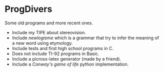 # ProgDivers
Some old programs and more recent ones.

- Include my TIPE about stereovision.
- Include *newlogisme* which is a grammar that try to infer the meaning of a new word using etymology.
- Include tests and first high school programs in C.
- Does not include TI-92 programs in Basic.
- Include a picross-latex generator (made by a friend).
- Include a *Conway's game of life* python implementation.
